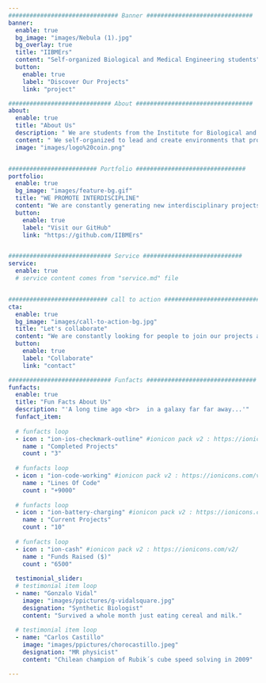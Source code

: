 ```yaml
---
############################### Banner ##############################
banner:
  enable: true
  bg_image: "images/Nebula (1).jpg"
  bg_overlay: true
  title: "IIBMErs"
  content: "Self-organized Biological and Medical Engineering students"
  button:
    enable: true
    label: "Discover Our Projects"
    link: "project"

############################# About #################################
about:
  enable: true
  title: "About Us"
  description: " We are students from the Institute for Biological and Medical Engineering doing fun interdisciplinary projects advancing science and engineering with impact in the society"
  content: " We self-organized to lead and create environments that promotes synergistic interdisciplinary work, communication and friendship. We give experience working togheter to students with different background through interdisciplinary projects. The projects are Open-Source, with impact in society and aim to reduce knowledge barriers between different areas, by creating educational resources."
  image: "images/logo%20coin.png"


######################### Portfolio ###############################
portfolio:
  enable: true
  bg_image: "images/feature-bg.gif"
  title: "WE PROMOTE INTERDISCIPLINE"
  content: "We are constantly generating new interdisciplinary projects to promote the colaboration between students with different background and looking for funding to execute them."
  button:
    enable: true
    label: "Visit our GitHub"
    link: "https://github.com/IIBMErs"


############################# Service ############################
service:
  enable: true
  # service content comes from "service.md" file


############################ call to action ###########################
cta:
  enable: true
  bg_image: "images/call-to-action-bg.jpg"
  title: "Let's collaborate"
  content: "We are constantly looking for people to join our projects and to help with projects that are interesting and educational for us."
  button:
    enable: true
    label: "Collaborate"
    link: "contact"

############################# Funfacts ###############################
funfacts:
  enable: true
  title: "Fun Facts About Us"
  description: "'A long time ago <br>  in a galaxy far far away...'"
  funfact_item:
  
  # funfacts loop
  - icon : "ion-ios-checkmark-outline" #ionicon pack v2 : https://ionicons.com/v2/
    name : "Completed Projects"
    count : "3"
    
  # funfacts loop
  - icon : "ion-code-working" #ionicon pack v2 : https://ionicons.com/v2/
    name : "Lines Of Code"
    count : "+9000"
           
  # funfacts loop
  - icon : "ion-battery-charging" #ionicon pack v2 : https://ionicons.com/v2/
    name : "Current Projects"
    count : "10"
    
  # funfacts loop
  - icon : "ion-cash" #ionicon pack v2 : https://ionicons.com/v2/
    name : "Funds Raised ($)"
    count : "6500"   
 
  testimonial_slider:              
  # testimonial item loop
  - name: "Gonzalo Vidal"
    image: "images/ppictures/g-vidalsquare.jpg"
    designation: "Synthetic Biologist"
    content: "Survived a whole month just eating cereal and milk."
              
  # testimonial item loop
  - name: "Carlos Castillo"
    image: "images/ppictures/chorocastillo.jpeg"
    designation: "MR physicist"
    content: "Chilean champion of Rubik´s cube speed solving in 2009"

---
```

